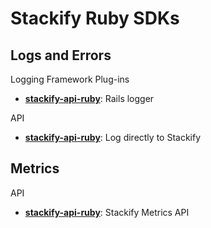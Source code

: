 # Stackify Ruby SDKs

## Logs and Errors

Logging Framework Plug-ins
- **[stackify-api-ruby](https://github.com/stackify/stackify-api-ruby)**: Rails logger

API
- **[stackify-api-ruby](https://github.com/stackify/stackify-api-ruby)**: Log directly to Stackify

## Metrics

API
- **[stackify-api-ruby](https://github.com/stackify/stackify-api-ruby)**: Stackify Metrics API
